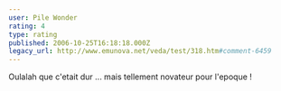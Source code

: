 ```yaml
---
user: Pile Wonder
rating: 4
type: rating
published: 2006-10-25T16:18:18.000Z
legacy_url: http://www.emunova.net/veda/test/318.htm#comment-6459
---
```

Oulalah que c'etait dur ... mais tellement novateur pour l'epoque !